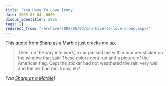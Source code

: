 ```yaml
---
title: 'You Have To Love Irony '
date: 2005-05-04 -0800
disqus_identifier: 2986
tags: []
redirect_from: "/archive/2005/05/03/you-have-to-love-irony.aspx/"
---
```


This quote from Sharp as a Marble just cracks me up.

> Then, on the way into work, a car passed me with a bumper sticker on
> the window that said These colors dont run and a picture of the
> American flag. Cept the sticker had not weathered the rain very well
> and the ink had ran. Irony, eh?

*[Via [Sharp as a
Marble](http://sharpmarbles.stufftoread.com/archive/2005/05/05/3096.aspx)]*

